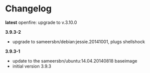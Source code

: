 # Changelog

**latest**
openfire: upgrade to v.3.10.0

**3.9.3-2**
- upgrade to sameersbn/debian:jessie.20141001, plugs shellshock

**3.9.3-1**
- update to the sameersbn/ubuntu:14.04.20140818 baseimage
- initial version 3.9.3
